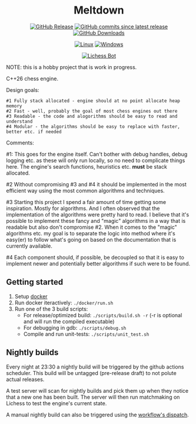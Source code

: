 # <div align="center">Meltdown</div>

<div align="center">

[![GitHub Release](https://img.shields.io/github/v/release/hansbinderup/meltdown-chess-engine?display_name=tag&style=for-the-badge&label=latest%20release&color=red)](https://github.com/hansbinderup/meltdown-chess-engine/releases/latest)
[![GitHub commits since latest release](https://img.shields.io/github/commits-since/hansbinderup/meltdown-chess-engine/latest?style=for-the-badge&color=orange)](https://github.com/hansbinderup/meltdown-chess-engine/commits/main)
[![GitHub Downloads](https://img.shields.io/github/downloads/hansbinderup/meltdown-chess-engine/total?style=for-the-badge&color=yellow)](https://github.com/hansbinderup/meltdown-chess-engine/releases)

[![Linux](https://img.shields.io/badge/Linux-green?style=for-the-badge&logo=linux&logoColor=black)](#)
[![Windows](https://img.shields.io/badge/Windows-blue?style=for-the-badge&logo=gitforwindows&logoColor=black)](#)

[![Lichess Bot](https://img.shields.io/badge/Lichess-bot-purple?style=for-the-badge&logo=lichess)](https://lichess.org/@/Meltd0wn)

</div>

NOTE: this is a hobby project that is work in progress.

C++26 chess engine.

Design goals:

```
#1 Fully stack allocated - engine should at no point allocate heap memory
#2 Fast - well, probably the goal of most chess engines out there
#3 Readable - the code and alogorithms should be easy to read and understand
#4 Modular - the algorithms should be easy to replace with faster, better etc. if needed
```
Comments:

#1: This goes for the engine itself. Can't bother with debug handles, debug logging etc. as these will only run locally, so no need to complicate things here. The engine's search functions, heuristics etc. **must** be stack allocated.

#2 Without compromising #3 and #4 it should be implemented in the most efficient way using the most common algorithms and techniques. 

#3 Starting this project I spend a fair amount of time getting some inspiration. Mostly for algorithms. And I often observed that the implementation of the algorithms were pretty hard to read. I believe that it's possible to implement these fancy and "magic" algorithms in a way that is readable but also don't compromise #2. When it comes to the "magic" algorithms etc. my goal is to separate the logic into method where it's easy(er) to follow what's going on based on the documentation that is currently available.

#4 Each component should, if possible, be decoupled so that it is easy to implement newer and potentially better algorithms if such were to be found.

## Getting started

1. Setup [docker](https://docs.docker.com/get-started/get-docker/)
2. Run docker iteractively: `./docker/run.sh`
3. Run one of the 3 build scripts:
    * For release/optimized build: `./scripts/build.sh -r` (-r is optional and will run the compiled executable)
    * For debugging in gdb: `./scripts/debug.sh`
    * Compile and run unit-tests: `./scripts/unit_test.sh`

## Nightly builds

Every night at 23:30 a nightly build will be triggered by the github actions scheduler.
This build will be untagged (pre-release draft) to not polute actual releases.

A test server will scan for nightly builds and pick them up when they notice that a new one has been built.
The server will then run matchmaking on Lichess to test the engine's current state.

A manual nightly build can also be triggered using the [workflow's dispatch](https://github.com/hansbinderup/meltdown-chess-engine/actions/workflows/nightly.yml).
